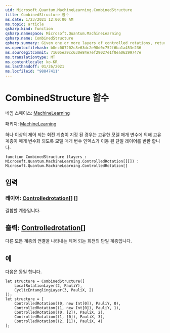 ```yaml
---
uid: Microsoft.Quantum.MachineLearning.CombinedStructure
title: CombinedStructure 함수
ms.date: 1/23/2021 12:00:00 AM
ms.topic: article
qsharp.kind: function
qsharp.namespace: Microsoft.Quantum.MachineLearning
qsharp.name: CombinedStructure
qsharp.summary: Given one or more layers of controlled rotations, returns a single layer with model parameter index shifted such that distinct layers are parameterized by distinct model parameters.
ms.openlocfilehash: b8ec007202c8e63dc2e98d0c752f6ba1a453e236
ms.sourcegitcommit: 71605ea9cc630e84e7ef29027e1f0ea06299747e
ms.translationtype: MT
ms.contentlocale: ko-KR
ms.lasthandoff: 01/26/2021
ms.locfileid: "98847411"
---
```

# <a name="combinedstructure-function"></a>CombinedStructure 함수

네임 스페이스: [MachineLearning](xref:Microsoft.Quantum.MachineLearning)

패키지: [MachineLearning](https://nuget.org/packages/Microsoft.Quantum.MachineLearning)


하나 이상의 제어 되는 회전 계층이 지정 된 경우는 고유한 모델 매개 변수에 의해 고유 계층이 매개 변수화 되도록 모델 매개 변수 인덱스가 이동 된 단일 레이어를 반환 합니다.

```qsharp
function CombinedStructure (layers : Microsoft.Quantum.MachineLearning.ControlledRotation[][]) : Microsoft.Quantum.MachineLearning.ControlledRotation[]
```


## <a name="input"></a>입력

### <a name="layers--controlledrotation"></a>레이어: [Controlledrotation](xref:Microsoft.Quantum.MachineLearning.ControlledRotation)[] []

결합할 계층입니다.



## <a name="output--controlledrotation"></a>출력: [Controlledrotation](xref:Microsoft.Quantum.MachineLearning.ControlledRotation)[]

다른 모든 계층의 연결을 나타내는 제어 되는 회전의 단일 계층입니다.

## <a name="example"></a>예

다음은 동일 합니다.

```qsharp
let structure = CombinedStructure([
    LocalRotationLayer(2, PauliY),
    CyclicEntanglingLayer(3, PauliX, 2)
]);
let structure = [
    ControlledRotation((0, new Int[0]), PauliY, 0),
    ControlledRotation((1, new Int[0]), PauliY, 1),
    ControlledRotation((0, [2]), PauliX, 2),
    ControlledRotation((1, [0]), PauliX, 3),
    ControlledRotation((2, [1]), PauliX, 4)
];
```